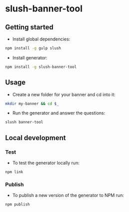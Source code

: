 # slush-banner-tool

## Getting started

- Install global dependencies:

```bash
npm install -g gulp slush
```

- Install generator:

```bash
npm install -g slush-banner-tool
```

## Usage

- Create a new folder for your banner and cd into it:

```bash
mkdir my-banner && cd $_
```

- Run the generator and answer the questions:

```bash
slush banner-tool
```

## Local development

### Test

- To test the generator locally run:

```
npm link
```

### Publish

- To publish a new version of the generator to NPM run:

```
npm publish
```
